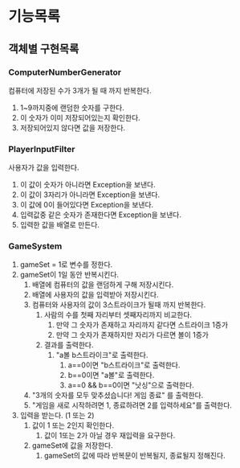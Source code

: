 # 기능목록
## 객체별 구현목록
### ComputerNumberGenerator
컴퓨터에 저장된 수가 3개가 될 때 까지 반복한다. 
   1. 1~9까지중에 랜덤한 숫자를 구한다. 
   2. 이 숫자가 이미 저장되어있는지 확인한다. 
   3. 저장되어있지 않다면 값을 저장한다.

### PlayerInputFilter
사용자가 값을 입력한다. 
1. 이 값이 숫자가 아니라면 Exception을 보낸다. 
2. 이 값이 3자리가 아니라면 Exception을 보낸다. 
3. 이 값에 0이 들어있다면 Exception을 보낸다. 
4. 입력값중 같은 숫자가 존재한다면 Exception을 보낸다. 
5. 입력한 값을 배열로 만든다. 

### GameSystem
1. gameSet = 1로 변수를 정한다. 
2. gameSet이 1일 동안 반복시킨다. 
   1. 배열에 컴퓨터의 값을 랜덤하게 구해 저장시킨다. 
   2. 배열에 사용자의 값을 입력받아 저장시킨다. 
   3. 컴퓨터와 사용자의 값이 3스트라이크가 될때 까지 반복한다. 
      1. 사람의 수를 첫째 자리부터 셋째자리까지 비교한다. 
          1. 만약 그 숫자가 존재하고 자리까지 같다면 스트라이크 1증가
          2. 만약 그 숫자가 존재하지만 자리가 다르면 볼이 1증가
      2. 결과를 출력한다. 
         1. "a볼 b스트라이크"로 출력한다. 
            1. a==0이면 "b스트라이크"로 출력한다. 
            2. b==0이면 "a볼"로 출력한다. 
            3. a==0 && b==0이면 "낫싱"으로 출력한다. 
   4. "3개의 숫자를 모두 맞추셨습니다! 게임 종료" 를 출력한다. 
   5. "게임을 새로 시작하려면 1, 종료하려면 2를 입력하세요"를 출력한다. 
3. 입력을 받는다. (1 또는 2)
   1. 값이 1 또는 2인지 확인한다. 
      1. 값이 1또는 2가 아닐 경우 재입력을 요구한다. 
   2. gameSet에 값을 저장한다. 
      1. gameSet의 값에 따라 반복문이 반복될지, 종료될지 정해진다.

